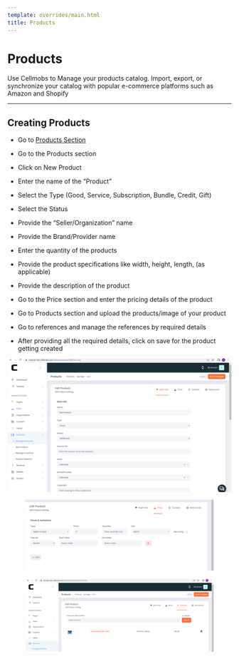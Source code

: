```yaml
---
template: overrides/main.html
title: Products
---
```


# Products

Use Cellmobs to Manage your products catalog. Import, export, or synchronize your catalog with popular e-commerce platforms such as Amazon and Shopify 
___
## Creating Products

- Go to [Products Section](https://console.cellmobs.com/admin/products/list)
- Go to the Products section 
- Click on New Product 
- Enter the name of the “Product”  
- Select the Type (Good, Service, Subscription, Bundle, Credit, Gift) 
- Select the Status 
- Provide the “Seller/Organization” name 
- Provide the Brand/Provider name 
- Enter the quantity of the products 
- Provide the product specifications like width, height, length, (as applicable) 
- Provide the description of the product 
- Go to the Price section and enter the pricing details of the product 
- Go to Products section and upload the products/image of your product 
- Go to references and manage the references by required details 
- After providing all the required details, click on save for the product getting created
   
    <figure markdown>
[![Admin Products 1]][Admin Products 1]
    </figure>
    <figure markdown>
[![Admin Products 2]][Admin Products 2]
    </figure>
    <figure markdown>
[![Admin Products 3]][Admin Products 3]
    </figure>

[Admin Products 1]: ../assets/screenshots/admin/admin-products-1.png
[Admin Products 2]: ../assets/screenshots/admin/admin-products-2.png
[Admin Products 3]: ../assets/screenshots/admin/admin-products-3.png
